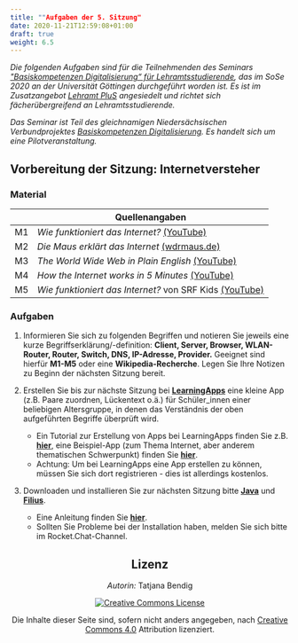 ```yaml
---
title: ""Aufgaben der 5. Sitzung"
date: 2020-11-21T12:59:08+01:00
draft: true
weight: 6.5
---
```


*Die folgenden Aufgaben sind für die Teilnehmenden des  Seminars ["Basiskompetenzen Digitalisierung“ für Lehramtsstudierende](https://univz.uni-goettingen.de/qisserver/rds?state=verpublish&status=init&vmfile=no&moduleCall=webInfo&publishConfFile=webInfo&publishSubDir=veranstaltung&veranstaltung.veranstid=262605), das im SoSe 2020 an der Universität Göttingen durchgeführt worden ist. Es ist im Zusatzangebot [Lehramt PluS](https://www.uni-goettingen.de/lehramtplus) angesiedelt und richtet sich fächerübergreifend an Lehramtsstudierende.*

*Das Seminar ist Teil des gleichnamigen Niedersächsischen Verbundprojektes [Basiskompetenzen Digitalisierung](http://www.lehrerbildungsverbund-niedersachsen.de/index.php?s=ProjektBasiskompetenzenDigitalisierung). Es handelt sich um eine Pilotveranstaltung.*


##  Vorbereitung der Sitzung: Internetversteher

### Material

|  | Quellenangaben |
| -------- | -------- |
| M1     |  *Wie funktioniert das Internet?* [(YouTube)](https://www.youtube.com/watch?v=1_KoWO6OQUQ) |
| M2     |  *Die Maus erklärt das Internet* [(wdrmaus.de)](https://www.wdrmaus.de/filme/sachgeschichten/internet.php5) |
| M3 | *The World Wide Web in Plain English*   [(YouTube)](https://www.youtube.com/watch?v=xfv-dNGfW8A)|
| M4 | *How the Internet works in 5 Minutes*  [(YouTube)](https://www.youtube.com/watch?v=7_LPdttKXPc)|
| M5 | *Wie funktioniert das Internet?* von SRF Kids [(YouTube)](https://www.youtube.com/watch?v=e9FJPnFQWi8)|


### Aufgaben

1. Informieren Sie sich zu folgenden Begriffen und notieren Sie jeweils eine kurze Begriffserklärung/-definition: **Client, Server, Browser, WLAN-Router, Router, Switch, DNS, IP-Adresse, Provider.** Geeignet sind hierfür **M1-M5** oder eine **Wikipedia-Recherche**. Legen Sie Ihre Notizen zu Beginn der nächsten Sitzung bereit.

2. Erstellen Sie bis zur nächste Sitzung bei [**LearningApps**](https://learningapps.org) eine kleine App (z.B. Paare zuordnen, Lückentext o.ä.) für Schüler_innen einer beliebigen Altersgruppe, in denen das Verständnis der oben aufgeführten Begriffe überprüft wird.
    * Ein Tutorial zur Erstellung von Apps bei LearningApps finden Sie z.B. [**hier**](https://www.youtube.com/watch?v=5ROqJDx2ybc), eine Beispiel-App (zum Thema Internet, aber anderem thematischen Schwerpunkt) finden Sie [**hier**](https://learningapps.org/7560938).
    * Achtung: Um bei LearningApps eine App erstellen zu können, müssen Sie sich dort registrieren - dies ist allerdings kostenlos.

3. Downloaden und installieren Sie zur nächsten Sitzung bitte [**Java**](https://www.java.com/de/download/) und [**Filius**](https://www.lernsoftware-filius.de/Herunterladen).
   * Eine Anleitung finden Sie [**hier**](https://1drv.ms/p/s!Aj2UGTMpU8pvhjWtXh-BeOcdrRgl?e=z2PGpH).
   * Sollten Sie Probleme bei der Installation haben, melden Sie sich bitte im Rocket.Chat-Channel.   


<center>

## Lizenz
*Autorin:* Tatjana Bendig


<a rel="license" href="http://creativecommons.org/licenses/by/4.0/"><img alt="Creative Commons License" style="border-width:0" src="https://i.creativecommons.org/l/by/4.0/88x31.png" /></a><br/><p>Die Inhalte dieser Seite sind, sofern nicht anders angegeben, nach <a rel="license" href="http://creativecommons.org/licenses/by/4.0/">Creative Commons 4.0</a> Attribution lizenziert.</p>

</center>
